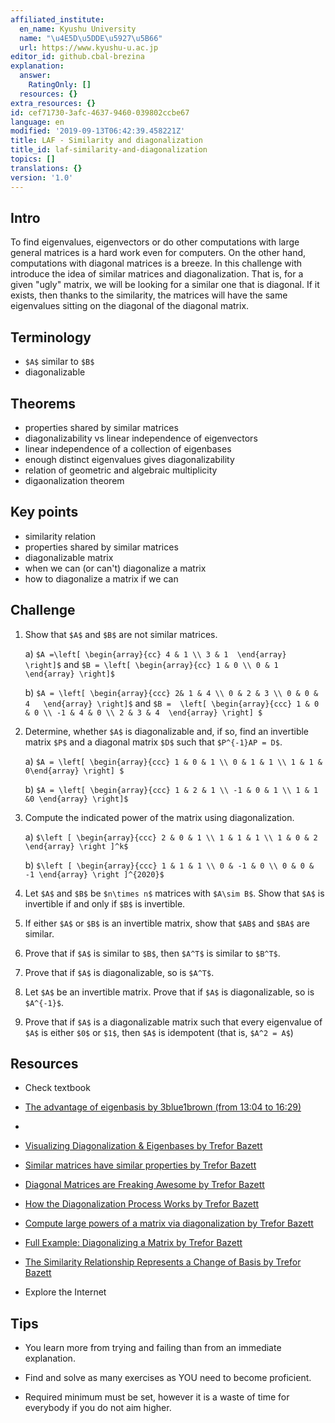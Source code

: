 ```yaml
---
affiliated_institute:
  en_name: Kyushu University
  name: "\u4E5D\u5DDE\u5927\u5B66"
  url: https://www.kyushu-u.ac.jp
editor_id: github.cbal-brezina
explanation:
  answer:
    RatingOnly: []
  resources: {}
extra_resources: {}
id: cef71730-3afc-4637-9460-039802ccbe67
language: en
modified: '2019-09-13T06:42:39.458221Z'
title: LAF - Similarity and diagonalization
title_id: laf-similarity-and-diagonalization
topics: []
translations: {}
version: '1.0'
---
```


## Intro

To find eigenvalues, eigenvectors or do other computations with large general matrices is a hard work even for computers. On the other hand, computations with diagonal matrices is a breeze.  In this challenge with introduce the idea of similar matrices and diagonalization. That is, for a given "ugly" matrix, we will be looking for a similar one that is diagonal. If it exists, then thanks to the similarity, the matrices will have the same eigenvalues sitting on the diagonal of the diagonal matrix.

## Terminology

- `$A$` similar to `$B$`
- diagonalizable

 

## Theorems

- properties shared by similar matrices
- diagonalizability vs linear independence of eigenvectors
- linear independence of a collection of eigenbases
- enough distinct eigenvalues gives diagonalizability
- relation of geometric and algebraic multiplicity
- digaonalization theorem



## Key points

- similarity relation
- properties shared by similar matrices
- diagonalizable matrix
- when we can (or can't) diagonalize a matrix
- how to diagonalize a matrix if we can




## Challenge

1. Show that `$A$` and `$B$` are not similar matrices.

   a)  `$A =\left[ \begin{array}{cc} 4 & 1 \\ 3 & 1  \end{array} \right]$` and `$B = \left[ \begin{array}{cc} 1 & 0 \\ 0 & 1  \end{array} \right]$`

   b)   `$A = \left[ \begin{array}{ccc} 2& 1 & 4 \\ 0 & 2 & 3 \\ 0 & 0 & 4   \end{array} \right]$` and `$B = 
\left[ \begin{array}{ccc} 1 & 0 & 0 \\ -1 & 4 & 0 \\ 2 & 3 & 4  \end{array} \right] $`

2. Determine, whether `$A$` is diagonalizable and, if so, find an invertible matrix `$P$` and a diagonal matrix `$D$` such that `$P^{-1}AP = D$`.

   a) `$A = \left[ \begin{array}{ccc} 1 & 0 & 1 \\ 0 & 1 & 1 \\ 1 & 1 &  0\end{array} \right] $`

   b) `$A = \left[ \begin{array}{ccc} 1 & 2 & 1 \\ -1 & 0 & 1 \\ 1 & 1 &0 \end{array} \right]$`


3. Compute the indicated power of the matrix using diagonalization.

   a) `$\left [ \begin{array}{ccc} 2 & 0 & 1 \\ 1 & 1 & 1 \\ 1 & 0 & 2 \end{array} \right ]^k$`

   b) `$\left [ \begin{array}{ccc} 1 & 1 & 1 \\ 0 & -1 & 0 \\ 0 & 0 & -1 \end{array} \right ]^{2020}$`

4. Let `$A$` and `$B$` be `$n\times n$` matrices with `$A\sim B$`. Show that `$A$` is invertible if and only if `$B$` is invertible. 

5.  If either `$A$` or `$B$` is an invertible matrix, show that `$AB$` and `$BA$` are similar.

6. Prove that if `$A$` is similar to `$B$`, then `$A^T$` is similar to `$B^T$`.

7. Prove that if `$A$` is diagonalizable, so is `$A^T$`.


8. Let `$A$` be an invertible matrix. Prove that if `$A$` is diagonalizable, so is `$A^{-1}$`.


9. Prove that if `$A$` is a diagonalizable matrix such that every eigenvalue of `$A$` is either `$0$` or `$1$`, then `$A$` is idempotent (that is, `$A^2 = A$`) 



## Resources

- Check textbook

- [The advantage of eigenbasis by 3blue1brown (from 13:04 to 16:29)](https://youtu.be/PFDu9oVAE-g)
- 
- [Visualizing Diagonalization & Eigenbases by Trefor Bazett](https://youtu.be/EJG6gBeVdfw)

- [Similar matrices have similar properties by Trefor Bazett](https://youtu.be/jNtiENbAcFM)

- [Diagonal Matrices are Freaking Awesome by Trefor Bazett](https://youtu.be/q48o3PXlg4Q)

- [How the Diagonalization Process Works by Trefor Bazett](https://youtu.be/nNwZA1X-C3c)

- [Compute large powers of a matrix via diagonalization by Trefor Bazett](https://youtu.be/Z8KBxf4C8kk)
 
- [Full Example: Diagonalizing a Matrix by Trefor Bazett](https://youtu.be/ieWyx2mlZyk)

- [The Similarity Relationship Represents a Change of Basis by Trefor Bazett](https://youtu.be/s4c5LQ5a4ek)



- Explore the Internet

## Tips


- You learn more from trying and failing than from an immediate explanation.

- Find and solve as many exercises as YOU need to become proficient.

- Required minimum must be set, however it is a waste of time for everybody if you do not aim higher.






